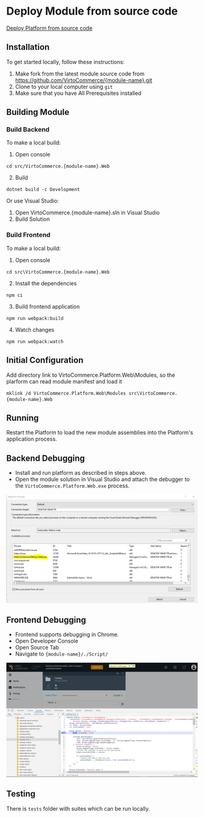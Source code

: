 # Deploy Module from source code

[Deploy Platform from source code](deploy-from-source-code.md)

## Installation

To get started locally, follow these instructions:
1. Make fork from the latest module source code from https://github.com/VirtoCommerce/{module-name}.git
1. Clone to your local computer using `git`
1. Make sure that you have All Prerequisites installed

## Building Module

### Build Backend

To make a local build:
1. Open console

```console
cd src/VirtoCommerce.{module-name}.Web
```

2. Build 

```console
dotnet build -c Development
```

Or use Visual Studio:
1. Open VirtoCommerce.{module-name}.sln in Visual Studio 
2. Build Solution

### Build Frontend 

To make a local build:
1. Open console

```console
cd src\VirtoCommerce.{module-name}.Web
```

2. Install the dependencies

```console
npm ci
```

3. Build frontend application

```console
npm run webpack:build
```

4. Watch changes

```console
npm run webpack:watch
```

## Initial Configuration 

Add directory link to VirtoCommerce.Platform.Web\Modules, so the plarform can read module manifest and load it

```console
mklink /d VirtoCommerce.Platform.Web\Modules src\VirtoCommerce.{module-name}.Web
```

## Running

Restart the Platform to load the new module assemblies into the Platform's application process.

## Backend Debugging
* Install and run platform as described in steps above.
* Open the module solution in Visual Studio and attach the debugger to the `VirtoCommerce.Platform.Web.exe` process.

![image](media/backend-debug.png)

## Frontend Debugging

* Frontend supports debugging in Chrome.
* Open Developer Console
* Open Source Tab
* Navigate to `{module-name}/./Script/`

![image](media/frontend-debug-chrome.png)

## Testing 

There is `tests` folder with suites which can be run locally.
